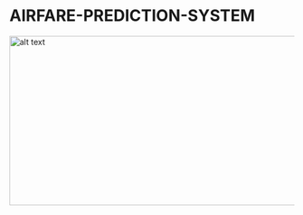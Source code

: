 # AIRFARE-PREDICTION-SYSTEM
<img src="https://miro.medium.com/max/625/0*Twl4Ji9FSpP5evy5" alt="alt text" width="2100" height="300">
